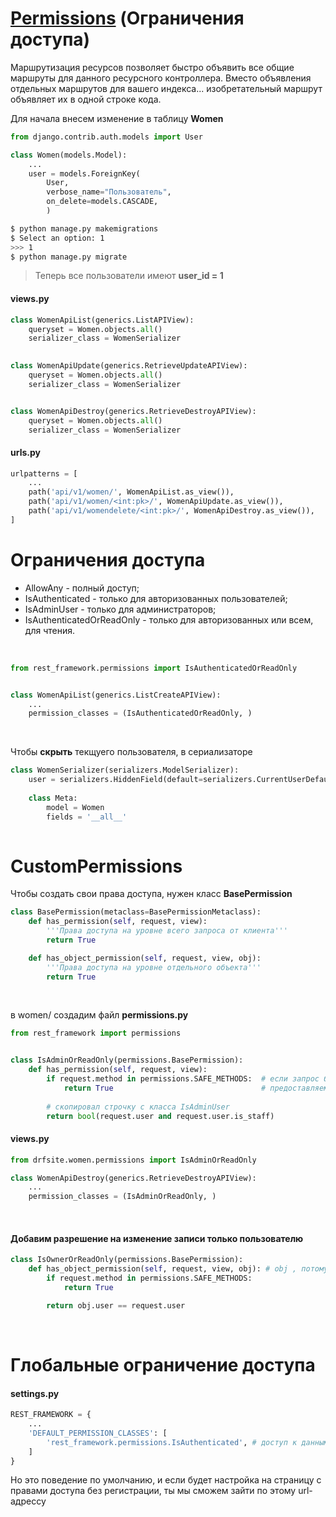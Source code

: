 # [Permissions](https://www.django-rest-framework.org/api-guide/permissions/) (Ограничения доступа)

Маршрутизация ресурсов позволяет быстро объявить все общие маршруты для данного ресурсного контроллера. Вместо объявления отдельных маршрутов для вашего индекса... изобретательный маршрут объявляет их в одной строке кода.

Для начала внесем изменение в таблицу **Women**

```py
from django.contrib.auth.models import User

class Women(models.Model):
    ...
    user = models.ForeignKey(
        User,
        verbose_name="Пользователь",
        on_delete=models.CASCADE,
        )
```

```bash
$ python manage.py makemigrations
$ Select an option: 1
>>> 1
$ python manage.py migrate
```

> Теперь все пользователи имеют **user_id = 1**

#### views.py

```py
class WomenApiList(generics.ListAPIView):
    queryset = Women.objects.all()
    serializer_class = WomenSerializer
    

class WomenApiUpdate(generics.RetrieveUpdateAPIView):
    queryset = Women.objects.all()
    serializer_class = WomenSerializer


class WomenApiDestroy(generics.RetrieveDestroyAPIView):
    queryset = Women.objects.all()
    serializer_class = WomenSerializer
```

#### urls.py

```py
urlpatterns = [
    ...
    path('api/v1/women/', WomenApiList.as_view()),
    path('api/v1/women/<int:pk>/', WomenApiUpdate.as_view()),
    path('api/v1/womendelete/<int:pk>/', WomenApiDestroy.as_view()),
]
```

# Ограничения доступа
 
* AllowAny - полный доступ; 
* IsAuthenticated - только для авторизованных пользователей;
* IsAdminUser - только для администраторов;
* IsAuthenticatedOrReadOnly - только для авторизованных или всем, для чтения.

<br>

```py
from rest_framework.permissions import IsAuthenticatedOrReadOnly


class WomenApiList(generics.ListCreateAPIView):
    ...
    permission_classes = (IsAuthenticatedOrReadOnly, )
```
<br>

Чтобы **скрыть** текщуего пользователя, в сериализаторе 

```py
class WomenSerializer(serializers.ModelSerializer):
    user = serializers.HiddenField(default=serializers.CurrentUserDefault())
    
    class Meta:
        model = Women
        fields = '__all__'
    
```

# CustomPermissions

Чтобы создать свои права доступа, нужен класс **BasePermission**

```py
class BasePermission(metaclass=BasePermissionMetaclass):
    def has_permission(self, request, view):
        '''Права доступа на уровне всего запроса от клиента'''
        return True

    def has_object_permission(self, request, view, obj):
        '''Права доступа на уровне отдельного объекта'''
        return True
```

<br>

в women/ создадим файл **permissions.py**

```py
from rest_framework import permissions


class IsAdminOrReadOnly(permissions.BasePermission):
    def has_permission(self, request, view):   
        if request.method in permissions.SAFE_METHODS:  # если запрос безопасный (для чтения)
            return True                                 # предоставляем доступ
        
        # скопировал строчку с класса IsAdminUser   
        return bool(request.user and request.user.is_staff)
```


#### views.py

```py
from drfsite.women.permissions import IsAdminOrReadOnly

class WomenApiDestroy(generics.RetrieveDestroyAPIView):
    ...
    permission_classes = (IsAdminOrReadOnly, )
```

<br>

#### Добавим разрешение на изменение записи только пользователю

```py
class IsOwnerOrReadOnly(permissions.BasePermission):
    def has_object_permission(self, request, view, obj): # obj , потому что работаем с записями
        if request.method in permissions.SAFE_METHODS:
            return True

        return obj.user == request.user
```

<br>

# Глобальные ограничение доступа

#### settings.py


```py
REST_FRAMEWORK = {
    ...
    'DEFAULT_PERMISSION_CLASSES': [
        'rest_framework.permissions.IsAuthenticated', # доступ к данным авторизованным
    ]
}
```
Но это поведение по умолчанию, и если будет настройка на страницу с правами доступа без регистрации, ты мы сможем зайти по этому url-адрессу